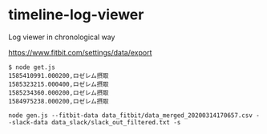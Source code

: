 # timeline-log-viewer
Log viewer in chronological way

https://www.fitbit.com/settings/data/export

```
$ node get.js
1585410991.000200,ロゼレム摂取
1585323215.000400,ロゼレム摂取
1585234360.000200,ロゼレム摂取
1584975238.000200,ロゼレム摂取
```

```
node gen.js --fitbit-data data_fitbit/data_merged_20200314170657.csv --slack-data data_slack/slack_out_filtered.txt -s
```

